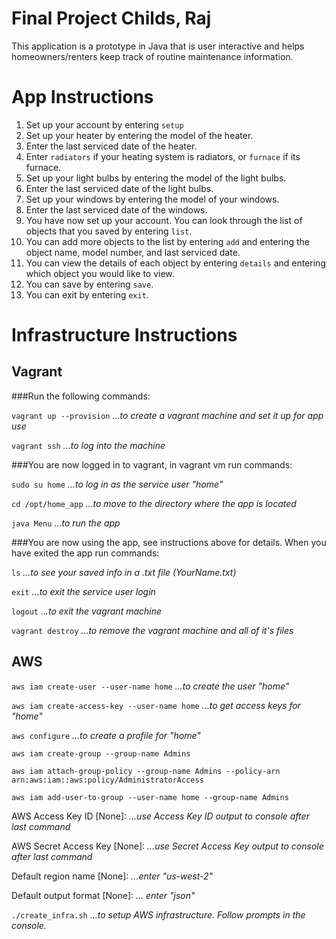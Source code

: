 Final Project Childs, Raj
=========================

This application is a prototype in Java that is user interactive and helps homeowners/renters keep track of routine maintenance information.

App Instructions
================

1. Set up your account by entering `setup`
2. Set up your heater by entering the model of the heater.
3. Enter the last serviced date of the heater.
4. Enter `radiators` if your heating system is radiators, or `furnace` if its furnace.
5. Set up your light bulbs by entering the model of the light bulbs.
6. Enter the last serviced date of the light bulbs.
7. Set up your windows by entering the model of your windows.
8. Enter the last serviced date of the windows.
9. You have now set up your account. You can look through the list of objects that you saved by entering `list`.
10. You can add more objects to the list by entering `add` and entering the object name, model number, and last serviced date.
11. You can view the details of each object by entering `details` and entering which object you would like to view.
12. You can save by entering `save`.
13. You can exit by entering `exit`.

Infrastructure Instructions
===========================

## Vagrant

###Run the following commands:

`vagrant up --provision`    *...to create a vagrant machine and set it up for app use*

`vagrant ssh`    *...to log into the machine*

###You are now logged in to vagrant, in vagrant vm run commands:

`sudo su home`    *...to log in as the service user "home"*

`cd /opt/home_app`    *...to move to the directory where the app is located*

`java Menu`    *...to run the app*

###You are now using the app, see instructions above for details. When you have exited the app run commands:

`ls`    *...to see your saved info in a .txt file (YourName.txt)*

`exit`    *...to exit the service user login*

`logout`    *...to exit the vagrant machine*

`vagrant destroy`    *...to remove the vagrant machine and all of it's files*

## AWS

`aws iam create-user --user-name home` *...to create the user "home"*

`aws iam create-access-key --user-name home` *...to get access keys for "home"*

`aws configure` *...to create a profile for "home"*

`aws iam create-group --group-name Admins`

`aws iam attach-group-policy --group-name Admins --policy-arn arn:aws:iam::aws:policy/AdministratorAccess`

`aws iam add-user-to-group --user-name home --group-name Admins`

AWS Access Key ID [None]: *...use Access Key ID output to console after last command*

AWS Secret Access Key [None]: *...use Secret Access Key output to console after last command*

Default region name [None]: *...enter "us-west-2"*

Default output format [None]: *... enter "json"*

`./create_infra.sh` *...to setup AWS infrastructure. Follow prompts in the console.*
